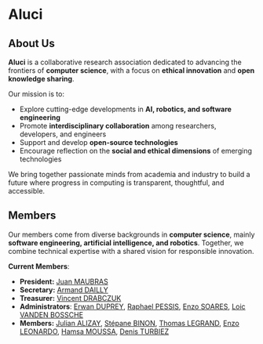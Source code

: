 # Aluci

## About Us

**Aluci** is a collaborative research association dedicated to advancing the frontiers of **computer science**, with a focus on **ethical innovation** and **open knowledge sharing**.

Our mission is to:

* Explore cutting-edge developments in **AI, robotics, and software engineering**
* Promote **interdisciplinary collaboration** among researchers, developers, and engineers
* Support and develop **open-source technologies**
* Encourage reflection on the **social and ethical dimensions** of emerging technologies

We bring together passionate minds from academia and industry to build a future where progress in computing is transparent, thoughtful, and accessible.

## Members

Our members come from diverse backgrounds in **computer science**, mainly **software engineering, artificial intelligence, and robotics**.
Together, we combine technical expertise with a shared vision for responsible innovation.

**Current Members**:

* **President:** [Juan MAUBRAS](https://github.com/Elesdes)
* **Secretary:** [Armand DAILLY](https://github.com/Dixen-Naxos)
* **Treasurer:** [Vincent DRABCZUK](https://github.com/1202167)
* **Administrators**: [Erwan DUPREY](https://github.com/ErwanDuprey), [Raphael PESSIS](https://github.com/rpsss), [Enzo SOARES](https://github.com/enzoSoa), [Loic VANDEN BOSSCHE](https://github.com/Loic-Vanden-Bossche)
* **Members:** [Julian ALIZAY](https://github.com/JulianALZ), [Stépane BINON](https://github.com/St3p159789), [Thomas LEGRAND](https://github.com/Kuramathi), [Enzo LEONARDO](https://github.com/Leonardeaux), [Hamsa MOUSSA](https://github.com/HamsaMousa), [Denis TURBIEZ](https://github.com/MacaronFR)

